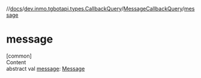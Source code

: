 //[docs](../../../index.md)/[dev.inmo.tgbotapi.types.CallbackQuery](../index.md)/[MessageCallbackQuery](index.md)/[message](message.md)



# message  
[common]  
Content  
abstract val [message](message.md): [Message](../../dev.inmo.tgbotapi.types.message.abstracts/-message/index.md)  



